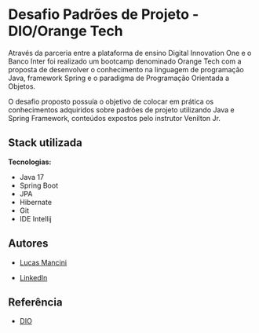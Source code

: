 
# Desafio Padrões de Projeto - DIO/Orange Tech

Através da parceria entre a plataforma de ensino Digital Innovation One e o Banco Inter foi realizado um bootcamp denominado Orange Tech com a proposta de desenvolver o conhecimento na linguagem de programação Java, framework Spring e o paradigma de Programação Orientada a Objetos.

O desafio proposto possuía o objetivo de colocar em prática os conhecimentos adquiridos sobre padrões de projeto utilizando Java e Spring Framework, conteúdos expostos pelo instrutor Venilton Jr.

## Stack utilizada


**Tecnologias:**
* Java 17
* Spring Boot
* JPA
* Hibernate
* Git
* IDE Intellij




## Autores

- [Lucas Mancini](https://www.github.com/mancinilucas)

- [LinkedIn](https://www.linkedin.com/in/lucasgmancini/)
## Referência

 - [DIO](https://www.dio.me/)



